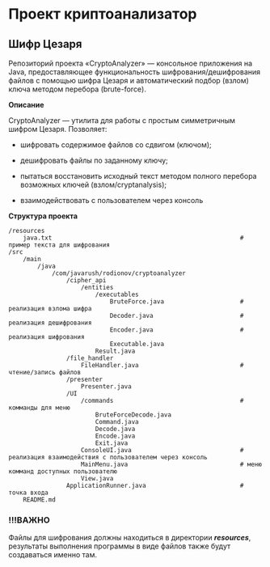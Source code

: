 # Проект криптоанализатор

## Шифр Цезаря

Репозиторий проекта «CryptoAnalyzer» — консольное приложения на Java, предоставляющее функциональность
шифрования/дешифрования файлов с помощью шифра Цезаря и автоматический подбор (взлом) ключа методом перебора
(brute-force).

**Описание**

CryptoAnalyzer — утилита для работы с простым симметричным шифром Цезаря. Позволяет:

* шифровать содержимое файлов со сдвигом (ключом);

* дешифровать файлы по заданному ключу;

* пытаться восстановить исходный текст методом полного перебора возможных ключей (взлом/cryptanalysis);

* взаимодействовать с пользователем через консоль

**Структура проекта**

    /resources
        java.txt                                                    # пример текста для шифрования
    /src
        /main
            /java
                /com/javarush/rodionov/cryptoanalyzer
                    /cipher_api
                        /entities
                            /executables
                                BruteForce.java                     # реализация взлома шифра
                                Decoder.java                        # реализация дешифрования
                                Encoder.java                        # реализация шифрования
                                Executable.java
                            Result.java
                    /file_handler
                        FileHandler.java                            # чтение/запись файлов
                    /presenter
                        Presenter.java
                    /UI
                        /commands                                   # комманды для меню
                            BruteForceDecode.java
                            Command.java
                            Decode.java
                            Encode.java
                            Exit.java
                        ConsoleUI.java                              # реализация взаимодействия с пользователем через консоль
                        MainMenu.java                               # меню комманд доступных пользователю
                        View.java
                    ApplicationRunner.java                          # точка входа
        README.md

### **!!!ВАЖНО**

Файлы для шифрования должны находиться в директории **_resources_**, результаты выполнения программы
в виде файлов также будут создаваться именно там.
